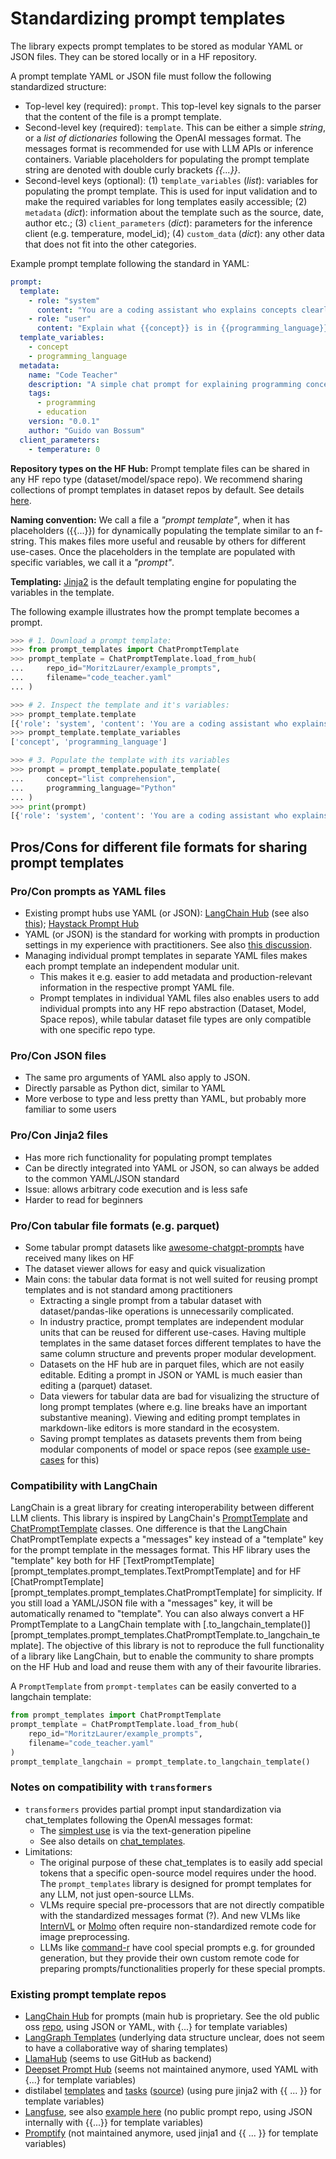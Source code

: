 # Standardizing prompt templates

The library expects prompt templates to be stored as modular YAML or JSON files. They can be stored locally or in a HF repository.

A prompt template YAML or JSON file must follow the following standardized structure:

- Top-level key (required): `prompt`. This top-level key signals to the parser that the content of the file is a prompt template.
- Second-level key (required): `template`. This can be either a simple _string_, or a _list of dictionaries_ following the OpenAI messages format. The messages format is recommended for use with LLM APIs or inference containers. Variable placeholders for populating the prompt template string are denoted with double curly brackets _{{...}}_.
- Second-level keys (optional): (1) `template_variables` (_list_): variables for populating the prompt template. This is used for input validation and to make the required variables for long templates easily accessible; (2) `metadata` (_dict_): information about the template such as the source, date, author etc.; (3) `client_parameters` (_dict_): parameters for the inference client (e.g. temperature, model_id); (4) `custom_data` (_dict_): any other data that does not fit into the other categories.

Example prompt template following the standard in YAML: 
```yaml
prompt:
  template:
    - role: "system"
      content: "You are a coding assistant who explains concepts clearly and provides short examples."
    - role: "user"
      content: "Explain what {{concept}} is in {{programming_language}}."
  template_variables:
    - concept
    - programming_language
  metadata:
    name: "Code Teacher"
    description: "A simple chat prompt for explaining programming concepts with examples"
    tags:
      - programming
      - education
    version: "0.0.1"
    author: "Guido van Bossum"
  client_parameters:
    - temperature: 0
```

**Repository types on the HF Hub:** Prompt template files can be shared in any HF repo type (dataset/model/space repo). We recommend sharing collections of prompt templates in dataset repos by default. See details [here](repo_types_examples.md).

**Naming convention:** We call a file a *"prompt template"*, when it has placeholders ({{...}}) for dynamically populating the template similar to an f-string. This makes files more useful and reusable by others for different use-cases. Once the placeholders in the template are populated with specific variables, we call it a *"prompt"*. 

**Templating:** [Jinja2](https://jinja.palletsprojects.com/en/stable/) is the default templating engine for populating the variables in the template. 

The following example illustrates how the prompt template becomes a prompt. 

```python
>>> # 1. Download a prompt template:
>>> from prompt_templates import ChatPromptTemplate
>>> prompt_template = ChatPromptTemplate.load_from_hub(
...     repo_id="MoritzLaurer/example_prompts",
...     filename="code_teacher.yaml"
... )

>>> # 2. Inspect the template and it's variables:
>>> prompt_template.template
[{'role': 'system', 'content': 'You are a coding assistant who explains concepts clearly and provides short examples.'}, {'role': 'user', 'content': 'Explain what {{concept}} is in {{programming_language}}.'}]
>>> prompt_template.template_variables
['concept', 'programming_language']

>>> # 3. Populate the template with its variables
>>> prompt = prompt_template.populate_template(
...     concept="list comprehension",
...     programming_language="Python"
... )
>>> print(prompt)
[{'role': 'system', 'content': 'You are a coding assistant who explains concepts clearly and provides short examples.'}, {'role': 'user', 'content': 'Explain what list comprehension is in Python.'}]

```



## Pros/Cons for different file formats for sharing prompt templates

### Pro/Con prompts as YAML files
- Existing prompt hubs use YAML (or JSON): [LangChain Hub](https://smith.langchain.com/hub) (see also [this](https://github.com/hwchase17/langchain-hub/blob/master/prompts/README.md)); 
[Haystack Prompt Hub](https://haystack.deepset.ai/blog/share-and-use-prompt-with-prompthub)
- YAML (or JSON) is the standard for working with prompts in production settings in my experience with practitioners. See also [this discussion](https://github.com/langchain-ai/langchain/discussions/21672).
- Managing individual prompt templates in separate YAML files makes each prompt template an independent modular unit. 
    - This makes it e.g. easier to add metadata and production-relevant information in the respective prompt YAML file.
    - Prompt templates in individual YAML files also enables users to add individual prompts into any HF repo abstraction (Dataset, Model, Space repos), while tabular dataset file types are only compatible with one specific repo type.

### Pro/Con JSON files
- The same pro arguments of YAML also apply to JSON. 
- Directly parsable as Python dict, similar to YAML
- More verbose to type and less pretty than YAML, but probably more familiar to some users

### Pro/Con Jinja2 files
- Has more rich functionality for populating prompt templates
- Can be directly integrated into YAML or JSON, so can always be added to the common YAML/JSON standard
- Issue: allows arbitrary code execution and is less safe
- Harder to read for beginners

### Pro/Con tabular file formats (e.g. parquet)
- Some tabular prompt datasets like [awesome-chatgpt-prompts](https://huggingface.co/datasets/fka/awesome-chatgpt-prompts) have received many likes on HF
- The dataset viewer allows for easy and quick visualization
- Main cons: the tabular data format is not well suited for reusing prompt templates 
and is not standard among practitioners
    - Extracting a single prompt from a tabular dataset with dataset/pandas-like operations is unnecessarily complicated.
    - In industry practice, prompt templates are independent modular units that can be reused for different use-cases. Having multiple templates in the same dataset forces different templates to have the same column structure and prevents proper modular development.  
    - Datasets on the HF hub are in parquet files, which are not easily editable. Editing a prompt in JSON or YAML is much easier than editing a (parquet) dataset. 
    - Data viewers for tabular data are bad for visualizing the structure of long prompt templates (where e.g. line breaks have an important substantive meaning). Viewing and editing prompt templates in markdown-like editors is more standard in the ecosystem.
    - Saving prompt templates as datasets prevents them from being modular components of model or space repos (see [example use-cases](repo_types_examples.md) for this) 



### Compatibility with LangChain
LangChain is a great library for creating interoperability between different LLM clients.
This library is inspired by LangChain's [PromptTemplate](https://python.langchain.com/api_reference/core/prompts/langchain_core.prompts.prompt.PromptTemplate.html) and [ChatPromptTemplate](https://python.langchain.com/api_reference/core/prompts/langchain_core.prompts.chat.ChatPromptTemplate.html) classes. One difference is that the LangChain ChatPromptTemplate expects a "messages" key instead of a "template" key for the prompt template in the messages format. This HF library uses the "template" key both for HF [TextPromptTemplate][prompt_templates.prompt_templates.TextPromptTemplate] and for HF [ChatPromptTemplate][prompt_templates.prompt_templates.ChatPromptTemplate] for simplicity. If you still load a YAML/JSON file with a "messages" key, it will be automatically renamed to "template". You can also always convert a HF PromptTemplate to a LangChain template with [.to_langchain_template()][prompt_templates.prompt_templates.ChatPromptTemplate.to_langchain_template]. The objective of this library is not to reproduce the full functionality of a library like LangChain, but to enable the community to share prompts on the HF Hub and load and reuse them with any of their favourite libraries. 


A `PromptTemplate` from `prompt-templates` can be easily converted to a langchain template: 

```py
from prompt_templates import ChatPromptTemplate
prompt_template = ChatPromptTemplate.load_from_hub(
    repo_id="MoritzLaurer/example_prompts",
    filename="code_teacher.yaml"
)
prompt_template_langchain = prompt_template.to_langchain_template()
```


### Notes on compatibility with `transformers`
- `transformers` provides partial prompt input standardization via chat_templates following the OpenAI messages format:
    - The [simplest use](https://huggingface.co/docs/transformers/en/conversations) is via the text-generation pipeline
    - See also details on [chat_templates](https://huggingface.co/docs/transformers/main/en/chat_templating).
- Limitations: 
    - The original purpose of these chat_templates is to easily add special tokens that a specific open-source model requires under the hood. The `prompt_templates` library is designed for prompt templates for any LLM, not just open-source LLMs.   
    - VLMs require special pre-processors that are not directly compatible with the standardized messages format (?). And new VLMs like [InternVL](https://huggingface.co/OpenGVLab/InternVL2-1B/blob/main/tokenizer_config.json) or [Molmo](https://huggingface.co/allenai/Molmo-7B-D-0924) often require non-standardized remote code for image preprocessing. 
    - LLMs like [command-r](https://huggingface.co/CohereForAI/c4ai-command-r-plus-08-2024) have cool special prompts e.g. for grounded generation, but they provide their own custom remote code for preparing prompts/functionalities properly for these special prompts.



### Existing prompt template repos
- [LangChain Hub](https://smith.langchain.com/hub) for prompts (main hub is proprietary. See the old public oss [repo](https://github.com/hwchase17/langchain-hub), using JSON or YAML, with {...} for template variables)
- [LangGraph Templates](https://blog.langchain.dev/launching-langgraph-templates/) (underlying data structure unclear, does not seem to have a collaborative way of sharing templates)
- [LlamaHub](https://llamahub.ai/) (seems to use GitHub as backend)
- [Deepset Prompt Hub](https://github.com/deepset-ai/prompthub) (seems not maintained anymore, used YAML with {...} for template variables)
- distilabel [templates](https://github.com/argilla-io/distilabel/tree/main/src/distilabel/steps/tasks/templates) and [tasks](https://distilabel.argilla.io/latest/components-gallery/tasks/) ([source](https://github.com/argilla-io/distilabel/tree/main/src/distilabel/steps/tasks)) (using pure jinja2 with {{ ... }} for template variables)
- [Langfuse](https://langfuse.com/docs/prompts/get-started), see also [example here](https://langfuse.com/guides/cookbook/prompt_management_langchain) (no public prompt repo, using JSON internally with {{...}} for template variables)
- [Promptify](https://github.com/promptslab/Promptify/tree/27a53fa8e8f2a4d90f887d06ece65a44466f873a/promptify/prompts) (not maintained anymore, used jinja1 and {{ ... }} for template variables)
